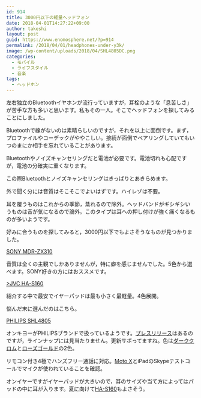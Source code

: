 ```yaml
---
id: 914
title: 3000円以下の軽量ヘッドフォン
date: 2018-04-01T14:27:22+09:00
author: takeshi
layout: post
guid: https://www.enomosphere.net/?p=914
permalink: /2018/04/01/headphones-under-y3k/
image: /wp-content/uploads/2018/04/SHL4805DC.png
categories:
  - モバイル
  - ライフスタイル
  - 音楽
tags:
  - ヘッドホン
---
```

左右独立のBluetoothイヤホンが流行っていますが，耳栓のような「息苦しさ」が苦手な方も多いと思います。私もその一人。そこでヘッドフォンを探してみることにしました。<!--more-->

Bluetoothで線がないのは素晴らしいのですが，それを以上に面倒です。まず，プロファイルやコーデックがややこしい。接続が面倒でペアリングしていてもいつのまにか相手を忘れていることがあります。

Bluetoothやノイズキャンセリングだと電池が必要です。電池切れも心配ですが，電池の分確実に重くなります。

この際Bluetoothとノイズキャンセリングはきっぱりとあきらめます。

外で聞く分には音質はそこそこでよいはずです。ハイレゾは不要。

耳を覆うものはこれからの季節，蒸れるので除外。ヘッドバンドがギシギシいうものは音が気になるので論外。このタイプは耳への押し付けが強く痛くなるものが多いようです。

好みに合うものを探してみると，3000円以下でもよさそうなものが見つかりました。

[SONY MDR-ZX310](https://amzn.to/2ENxb4l)

音質は全くの主観でしかありませんが，特に癖を感じませんでした。5色から選べます。SONY好きの方にはおススメです。

[>JVC HA-S160](https://amzn.to/2SQtsrP)

紹介する中で最安でイヤーパッドは最も小さく最軽量。4色展開。

悩んだ末に選んだのはこちら。

[PHILIPS SHL4805](https://amzn.to/2u0uK9G)

オンキヨーがPHILIPSブランドで扱っているようです。<a href="http://www.jp.onkyo.com/news/newproducts/headphones/philips_shl4805/">プレスリリース</a>はあるのですが，ラインナップには見当たりません。更新サボってますね。色は<a href="https://amzn.to/2J51W6d">ダーククロム</a>と<a href="https://amzn.to/2GZQtnN">ローズゴールド</a>の2色。

リモコン付き4極でハンズフリー通話に対応。<a href="/2018/02/27/moto-x4/">Moto X</a>とiPadのSkypeテストコールでマイクが使われていることを確認。

オンイヤーですがイヤーパッドが大きいので，耳のサイズや当て方によってはパッドの中に耳が入ります。夏に向けて<a href="https://amzn.to/2GrHScl">HA-S160</a>もよさそう。